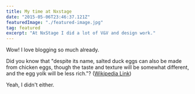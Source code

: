 ```yaml
---
title: My time at Nxstage
date: "2015-05-06T23:46:37.121Z"
featuredImage: "./featured-image.jpg"
tag: featured
excerpt: "At NxStage I did a lot of V&V and design work."
---
```


Wow! I love blogging so much already.

Did you know that "despite its name, salted duck eggs can also be made from
chicken eggs, though the taste and texture will be somewhat different, and the
egg yolk will be less rich."?
([Wikipedia Link](http://en.wikipedia.org/wiki/Salted_duck_egg))

Yeah, I didn't either.
